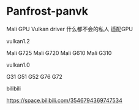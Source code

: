 # Panfrost-panvk
Mali GPU Vulkan driver
什么都不会的私人
适配GPU


vulkan1.2


Mali G725 Mali G720 Mali G610 Mali G310


vulkan1.0


G31 G51 G52 G76 G72




bilibili


https://space.bilibili.com/3546794369747534
